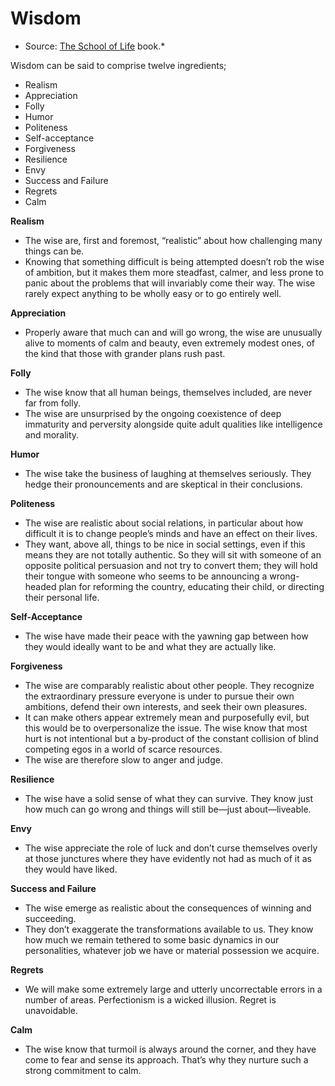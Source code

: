 # Wisdom

* Source: [The School of Life](../books/the-school-of-life.md) book.*

Wisdom can be said to comprise twelve ingredients;

* Realism
* Appreciation
* Folly
* Humor
* Politeness
* Self-acceptance
* Forgiveness
* Resilience
* Envy
* Success and Failure
* Regrets
* Calm

**Realism**

* The wise are, first and foremost, “realistic” about how challenging many things can be.
* Knowing that something difficult is being attempted doesn’t rob the wise of ambition, but it makes them more steadfast, calmer, and less prone to panic about the problems that will invariably come their way. The wise rarely expect anything to be wholly easy or to go entirely well.

**Appreciation**

* Properly aware that much can and will go wrong, the wise are unusually alive to moments of calm and beauty, even extremely modest ones, of the kind that those with grander plans rush past.

**Folly**

* The wise know that all human beings, themselves included, are never far from folly.
* The wise are unsurprised by the ongoing coexistence of deep immaturity and perversity alongside quite adult qualities like intelligence and morality.

**Humor**

* The wise take the business of laughing at themselves seriously. They hedge their pronouncements and are skeptical in their conclusions.

**Politeness**

* The wise are realistic about social relations, in particular about how difficult it is to change people’s minds and have an effect on their lives.
* They want, above all, things to be nice in social settings, even if this means they are not totally authentic. So they will sit with someone of an opposite political persuasion and not try to convert them; they will hold their tongue with someone who seems to be announcing a wrong-headed plan for reforming the country, educating their child, or directing their personal life.

**Self-Acceptance**

* The wise have made their peace with the yawning gap between how they would ideally want to be and what they are actually like.

**Forgiveness**

* The wise are comparably realistic about other people. They recognize the extraordinary pressure everyone is under to pursue their own ambitions, defend their own interests, and seek their own pleasures.
* It can make others appear extremely mean and purposefully evil, but this would be to overpersonalize the issue. The wise know that most hurt is not intentional but a by-product of the constant collision of blind competing egos in a world of scarce resources.
* The wise are therefore slow to anger and judge.

**Resilience**

* The wise have a solid sense of what they can survive. They know just how much can go wrong and things will still be—just about—liveable.

**Envy**

* The wise appreciate the role of luck and don’t curse themselves overly at those junctures where they have evidently not had as much of it as they would have liked.

**Success and Failure**

* The wise emerge as realistic about the consequences of winning and succeeding.
* They don’t exaggerate the transformations available to us. They know how much we remain tethered to some basic dynamics in our personalities, whatever job we have or material possession we acquire.

**Regrets**

* We will make some extremely large and utterly uncorrectable errors in a number of areas. Perfectionism is a wicked illusion. Regret is unavoidable.

**Calm**

* The wise know that turmoil is always around the corner, and they have come to fear and sense its approach. That’s why they nurture such a strong commitment to calm.
